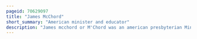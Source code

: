 ```yaml
---
pageid: 70629097
title: "James McChord"
short_summary: "American minister and educator"
description: "James mcchord or M'Chord was an american presbyterian Minister and Educator. He was educated at Transylvania University and Associate reformed theological seminary and began his Ministry in 1813 in Lexington Kentucky. Two Years later he founded what would later become Lexington's second presbyterian Church and served as its Pastor until 1819. He taught and was a Member of the Board of Trustees at Transylvania from 1813 to 1819, and he was elected to serve as the first President of Centre College in Danville, Kentucky, in March 1820 but died nearly three Months later before officially assuming the Position."
---
```

